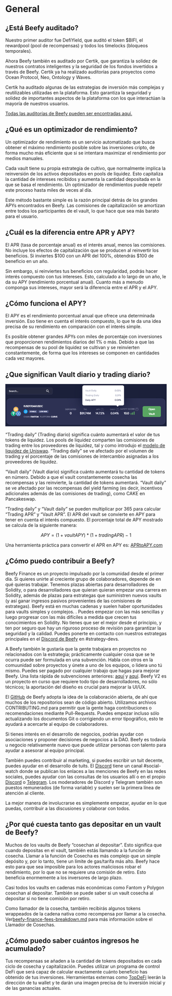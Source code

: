 # General

## ¿Está Beefy auditado?

Nuestro primer auditor fue DefiYield, que auditó el token $BIFI, el rewardpool (pool de recompensas) y todos los timelocks (bloqueos temporales).

Ahora Beefy también es auditado por Certik, que garantiza la solidez de nuestros contratos inteligentes y la seguridad de los fondos invertidos a través de Beefy. Certik ya ha realizado auditorías para proyectos como Ocean Protocol, Neo, Ontology y Waves.

Certik ha auditado algunas de las estrategias de inversión más complejas y reutilizables utilizadas en la plataforma. Esto garantiza la seguridad y solidez de importantes aspectos de la plataforma con los que interactúan la mayoría de nuestros usuarios.

[Todas las auditorías de Beefy pueden ser encontradas aquí.](https://github.com/beefyfinance/beefy-audits)

## ¿Qué es un optimizador de rendimiento?

Un optimizador de rendimiento es un servicio automatizado que busca obtener el máximo rendimiento posible sobre las inversiones cripto, de forma mucho más eficiente que si se intentara maximizar el rendimiento por medios manuales.

Cada vault tiene su propia estrategia de cultivo, que normalmente implica la reinversión de los activos depositados en pools de liquidez. Esto capitaliza la cantidad de intereses recibidos y aumenta la cantidad depositada en la que se basa el rendimiento. Un optimizador de rendimientos puede repetir este proceso hasta miles de veces al día.

Este método bastante simple es la razón principal detrás de los grandes APYs encontrados en Beefy. Las comisiones de capitalización se amortizan entre todos los participantes de el vault, lo que hace que sea más barato para el usuario.

## ¿Cuál es la diferencia entre APR y APY?

El APR (tasa de porcentaje anual) es el interés anual, menos las comisiones. No incluye los efectos de capitalización que se producen al reinvertir los beneficios. Si inviertes $100 con un APR del 100%, obtendrás $100 de beneficio en un año.

Sin embargo, si reinviertes tus beneficios con regularidad, podrás hacer interés compuesto con tus intereses. Esto, calculado a lo largo de un año, le da su APY (rendimiento porcentual anual). Cuanto más a menudo componga sus intereses, mayor será la diferencia entre el APR y el APY.

## ¿Cómo funciona el APY?

El APY es el rendimiento porcentual anual que ofrece una determinada inversión. Eso tiene en cuenta el interés compuesto, lo que te da una idea precisa de su rendimiento en comparación con el interés simple.

Es posible obtener grandes APYs con miles de porcentaje con inversiones que proporcionen rendimientos diarios del 1% o más. Debido a que las recompensas de su pool de liquidez se cultivan y se reinvierten constantemente, de forma que los intereses se componen en cantidades cada vez mayores.

## ¿Que significan Vault diario y trading diario?

![](../.gitbook/assets/vault-trading-daily.png)

“Trading daily” (Trading diario) significa cuánto aumentará el valor de tus tokens de liquidez. Los pools de liquidez comparten las comisiones de trading entre los proveedores de liquidez, tal y como introdujo el [modelo de liquidez de Uniswap](https://docs.uniswap.org/protocol/V2/concepts/advanced-topics/fees). “Trading daily” se ve afectado por el volumen de trading y el porcentaje de las comisiones de intercambio asignadas a los proveedores de liquidez.

“Vault daily” (Vault diario) significa cuánto aumentará tu cantidad de tokens en número. Debido a que el vault constantemente cosecha las recompensas y las reinvierte, la cantidad de tokens aumentará. “Vault daily” se ve afectado por las recompensas del yield farming (es decir, incentivos adicionales además de las comisiones de trading), como CAKE en Pancakeswap.

“Trading daily” y “Vault daily” se pueden multiplicar por 365 para calcular “Trading APR” y “Vault APR”. El APR del vault se convierte en APY para tener en cuenta el interés compuesto. El porcentaje total de APY mostrado se calcula de la siguiente manera:

$$
APY = (1 + vaultAPY) * (1 + tradingAPR) - 1
$$

Una herramienta práctica para convertir el APR en APY es: [APRtoAPY.com](https://www.aprtoapy.com/)

## ¿Cómo puedo contribuir a Beefy?

Beefy Finance es un proyecto impulsado por la comunidad desde el primer día. Si quieres unirte al creciente grupo de colaboradores, depende de en qué quieras trabajar. Tenemos plazas abiertas para desarrolladores de Solidity, o para desarrolladores que quieran quieran empezar una carrera en Solidity, además de plazas para estrategas que suministren nuevos vaults (y así ganar ingresos pasivos provenientes de las comisiones de estrategas). Beefy está en muchas cadenas y suelen haber oportunidades para vaults simples y complejos. . Puedes empezar con las más sencillas y luego progresar con las más difíciles a medida que crecen tus conocimientos en Solidity. No tienes que ser el mejor desde el principio, y ten por seguro que hay un riguroso proceso de revisión para garantizar la seguridad y la calidad. Puedes ponerte en contacto con nuestros estrategas principales en el [Discord de Beefy](https://discord.gg/yq8wfHd) en #strategy-devs.

A Beefy también le gustaría que la gente trabajara en proyectos no relacionados con la estrategia; prácticamente cualquier cosa que se te ocurra puede ser formulada en una subvención. Habla con otros en la comuunidad sobre proyectos y únete a uno de los equipos, o lidera uno tú mismo. Puedes ser pagado por cualquier trabajo que hagas para mejorar Beefy. Una lista rápida de subvenciones anteriores: [aquí](https://forum.beefy.finance/c/grant-ideas/11) y [aquí](https://forum.beefy.finance/c/grant-requests-b1/10). Beefy V2 es un proyecto en curso que requiere todo tipo de desarrolladores, no sólo técnicos; la aportación del diseño es crucial para mejorar la UI/UX.

El [GitHub](https://github.com/beefyfinance) de Beefy adopta la idea de la colaboración abierta, de ahí que muchos de los repositorios sean de código abierto. Utilizamos archivos CONTRIBUTING.md para permitir que la gente haga contribuciones o recomendaciones mediante Pull-Requests. Puedes empezar incluso sólo actualizando los documentos Git o corrigiendo un error tipográfico, esto te ayudará a acercarte al equipo de colaboradores.

Si tienes interés en el desarrollo de negocios, podrías ayudar con asociaciones y proponer decisiones de negocios a la DAO. Beefy es todavía u negocio relativamente nuevo que puede utilizar personas con talento para ayudar a asesorar al equipo principal.

También puedes contribuir al marketing, si puedes escribir un tuit decente, puedes ayudar en el desarrollo de tuits. El [Discord](https://discord.gg/yq8wfHd) tiene un canal #social-watch donde se publican los enlaces a las menciones de Beefy en las redes sociales, puedes ayudar con las consultas de los usuarios allí o en el propio [Discord](https://discord.gg/yq8wfHd) o [Telegram](https://t.me/beefyfinance). Los moderadores de Discord y Telegram también son puestos remunerados (de forma variable) y suelen ser la primera línea de atención al cliente.

La mejor manera de involucrarse es simplemente empezar, ayudar en lo que puedas, contribuir a las discusiones y colaborar con todos.

## ¿Por qué cuesta tanto gas depositar en un vault de Beefy?

Muchos de los vaults de Beefy “cosechan al depositar”. Esto significa que cuando depositas en el vault, también estás llamando a la función de cosecha. Llamar a la función de Cosecha es más complejo que un simple depósito y, por lo tanto, tiene un límite de gas/tarifa más alto. Beefy hace esto para que sea imposible para los actores maliciosos robar el rendimiento, por lo que no se requiere una comisión de retiro. Esto beneficia enormemente a los inversores de largo plazo.

Casi todos los vaults en cadenas más económicas como Fantom y Polygon cosechan al depositar. También se puede saber si un vault cosecha al depositar si no tiene comisión por retiro.

Como llamador de la cosecha, también recibirás algunos tokens wrappeados de la cadena nativa como recompensa por llamar a la cosecha. Ver[beefy-finance-fees-breakdown.md](../ecosystem/beefy-bulletins/beefy-finance-fees-breakdown.md "mention") para más información sobre el Llamador de Cosechas.

## ¿Cómo puedo saber cuántos ingresos he acumulado?

Tus recompensas se añaden a la cantidad de tokens depositados en cada ciclo de cosecha y capitalización. Puedes utilizar un programa de control DeFi que será capaz de calcular exactamente cuánto beneficio has obtenido de tus inversiones. Herramientas externas como [TopDeFi](https://thetopdefi.com/) leerán la dirección de tu wallet y te darán una imagen precisa de tu inversión inicial y de las ganancias actuales.
